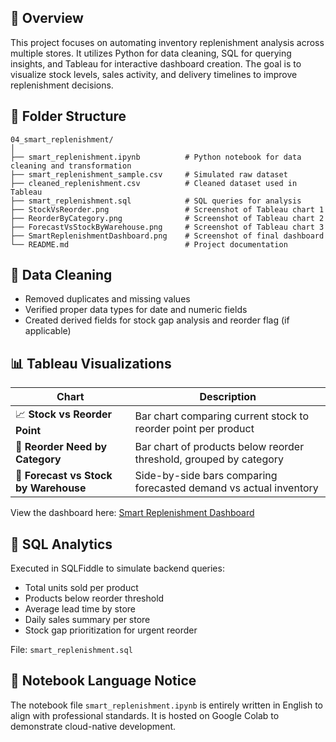 ## 📌 Overview
This project focuses on automating inventory replenishment analysis across multiple stores. It utilizes Python for data cleaning, SQL for querying insights, and Tableau for interactive dashboard creation. The goal is to visualize stock levels, sales activity, and delivery timelines to improve replenishment decisions.

## 📁 Folder Structure
```
04_smart_replenishment/
│
├── smart_replenishment.ipynb          # Python notebook for data cleaning and transformation
├── smart_replenishment_sample.csv     # Simulated raw dataset
├── cleaned_replenishment.csv          # Cleaned dataset used in Tableau
├── smart_replenishment.sql            # SQL queries for analysis
├── StockVsReorder.png                 # Screenshot of Tableau chart 1
├── ReorderByCategory.png              # Screenshot of Tableau chart 2
├── ForecastVsStockByWarehouse.png     # Screenshot of Tableau chart 3
├── SmartReplenishmentDashboard.png    # Screenshot of final dashboard
└── README.md                          # Project documentation
```

## 🧹 Data Cleaning
- Removed duplicates and missing values
- Verified proper data types for date and numeric fields
- Created derived fields for stock gap analysis and reorder flag (if applicable)

## 📊 Tableau Visualizations
| Chart | Description |
|-------|-------------|
| 📈 **Stock vs Reorder Point** | Bar chart comparing current stock to reorder point per product |
| 🧾 **Reorder Need by Category** | Bar chart of products below reorder threshold, grouped by category |
| 🔁 **Forecast vs Stock by Warehouse** | Side-by-side bars comparing forecasted demand vs actual inventory |

View the dashboard here: [Smart Replenishment Dashboard](https://public.tableau.com/app/profile/zheng.lyu6601/viz/Smart_replenishment/Smart_replenishment)

## 🧠 SQL Analytics
Executed in SQLFiddle to simulate backend queries:
- Total units sold per product
- Products below reorder threshold
- Average lead time by store
- Daily sales summary per store
- Stock gap prioritization for urgent reorder

File: `smart_replenishment.sql`

## 💬 Notebook Language Notice
The notebook file `smart_replenishment.ipynb` is entirely written in English to align with professional standards. It is hosted on Google Colab to demonstrate cloud-native development.
